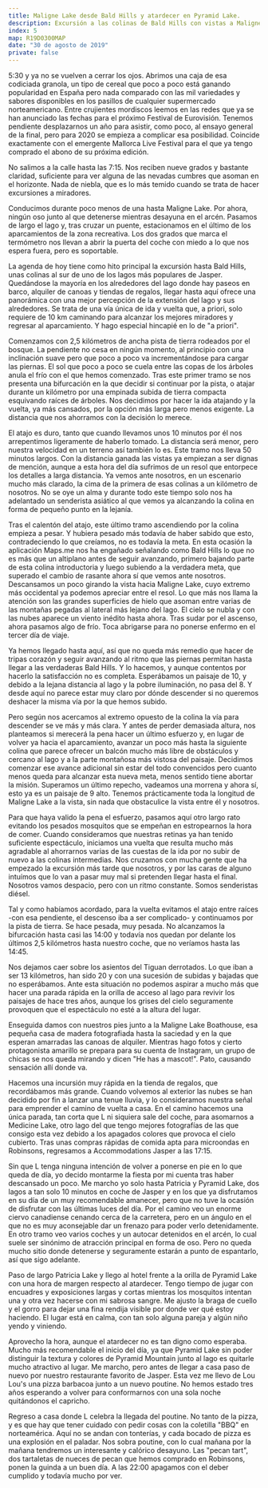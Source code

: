 ```yaml
---
title: Maligne Lake desde Bald Hills y atardecer en Pyramid Lake.
description: Excursión a las colinas de Bald Hills con vistas a Maligne Lake. Paradas en Medicine Lake y Pyramid Lake al atardecer antes de cenar otro poutine de Lou Lou's Pizzeria & Breakfast.
index: 5
map: R19D0300MAP
date: "30 de agosto de 2019"
private: false
---
```

5:30 y ya no se vuelven a cerrar los ojos. Abrimos una caja de esa codiciada granola, un tipo de cereal que poco a poco está ganando popularidad en España pero nada comparado con las mil variedades y sabores disponibles en los pasillos de cualquier supermercado norteamericano. Entre crujientes mordiscos leemos en las redes que ya se han anunciado las fechas para el próximo Festival de Eurovisión. Tenemos pendiente desplazarnos un año para asistir, como poco, al ensayo general de la final, pero para 2020 se empieza a complicar esa posibilidad. Coincide exactamente con el emergente Mallorca Live Festival para el que ya tengo comprado el abono de su próxima edición.

No salimos a la calle hasta las 7:15. Nos reciben nueve grados y bastante claridad, suficiente para ver alguna de las nevadas cumbres que asoman en el horizonte. Nada de niebla, que es lo más temido cuando se trata de hacer excursiones a miradores.

Conducimos durante poco menos de una hasta Maligne Lake. Por ahora, ningún oso junto al que detenerse mientras desayuna en el arcén. Pasamos de largo el lago y, tras cruzar un puente, estacionamos en el último de los aparcamientos de la zona recreativa. Los dos grados que marca el termómetro nos llevan a abrir la puerta del coche con miedo a lo que nos espera fuera, pero es soportable.

La agenda de hoy tiene como hito principal la excursión hasta Bald Hills, unas colinas al sur de uno de los lagos más populares de Jasper. Quedándose la mayoría en los alrededores del lago donde hay paseos en barco, alquiler de canoas y tiendas de regalos, llegar hasta aquí ofrece una panorámica con una mejor percepción de la extensión del lago y sus alrededores. Se trata de una vía única de ida y vuelta que, a priori, solo requiere de 10 km caminando para alcanzar los mejores miradores y regresar al aparcamiento. Y hago especial hincapié en lo de "a priori".

Comenzamos con 2,5 kilómetros de ancha pista de tierra rodeados por el bosque. La pendiente no cesa en ningún momento, al principio con una inclinación suave pero que poco a poco va incrementándose para cargar las piernas. El sol que poco a poco se cuela entre las copas de los árboles anula el frío con el que hemos comenzado. Tras este primer tramo se nos presenta una bifurcación en la que decidir si continuar por la pista, o atajar durante un kilómetro por una empinada subida de tierra compacta esquivando raíces de árboles. Nos decidimos por hacer la ida atajando y la vuelta, ya más cansados, por la opción más larga pero menos exigente. La distancia que nos ahorramos con la decisión lo merece.

El atajo es duro, tanto que cuando llevamos unos 10 minutos por él nos arrepentimos ligeramente de haberlo tomado. La distancia será menor, pero nuestra velocidad en un terreno así también lo es. Este tramo nos lleva 50 minutos largos. Con la distancia ganada las vistas ya empiezan a ser dignas de mención, aunque a esta hora del día sufrimos de un resol que entorpece los detalles a larga distancia. Ya vemos ante nosotros, en un escenario mucho más clarado, la cima de la primera de esas colinas a un kilómetro de nosotros. No se oye un alma y durante todo este tiempo solo nos ha adelantado un senderista asiático al que vemos ya alcanzando la colina en forma de pequeño punto en la lejanía.

Tras el calentón del atajo, este último tramo ascendiendo por la colina empieza a pesar. Y hubiera pesado más todavía de haber sabido que esto, contradeciendo lo que creíamos, no es todavía la meta. En esta ocasión la aplicación Maps.me nos ha engañado señalando como Bald Hills lo que no es más que un altiplano antes de seguir avanzando, primero bajando parte de esta colina introductoria y luego subiendo a la verdadera meta, que superado el cambio de rasante ahora sí que vemos ante nosotros. Descansamos un poco girando la vista hacia Maligne Lake, cuyo extremo más occidental ya podemos apreciar entre el resol. Lo que más nos llama la atención son las grandes superficies de hielo que asoman entre varias de las montañas pegadas al lateral más lejano del lago. El cielo se nubla y con las nubes aparece un viento inédito hasta ahora. Tras sudar por el ascenso, ahora pasamos algo de frío. Toca abrigarse para no ponerse enfermo en el tercer día de viaje.

Ya hemos llegado hasta aquí, así que no queda más remedio que hacer de tripas corazón y seguir avanzando al ritmo que las piernas permitan hasta llegar a las verdaderas Bald Hills. Y lo hacemos, y aunque contentos por hacerlo la satisfacción no es completa. Esperábamos un paisaje de 10, y debido a la lejana distancia al lago y la pobre iluminación, no pasa del 8. Y desde aquí no parece estar muy claro por dónde descender si no queremos deshacer la misma vía por la que hemos subido.

Pero según nos acercamos al extremo opuesto de la colina la vía para descender se ve más y más clara. Y antes de perder demasiada altura, nos planteamos si merecerá la pena hacer un último esfuerzo y, en lugar de volver ya hacia el aparcamiento, avanzar un poco más hasta la siguiente colina que parece ofrecer un balcón mucho más libre de obstáculos y cercano al lago y a la parte montañosa más vistosa del paisaje. Decidimos comenzar ese avance adicional sin estar del todo convencidos pero cuanto menos queda para alcanzar esta nueva meta, menos sentido tiene abortar la misión. Superamos un último repecho, vadeamos una morrena y ahora sí, esto ya es un paisaje de 9 alto. Tenemos prácticamente toda la longitud de Maligne Lake a la vista, sin nada que obstaculice la vista entre él y nosotros.

Para que haya valido la pena el esfuerzo, pasamos aquí otro largo rato evitando los pesados mosquitos que se empeñan en estropearnos la hora de comer. Cuando consideramos que nuestras retinas ya han tenido suficiente espectáculo, iniciamos una vuelta que resulta mucho más agradable al ahorrarnos varias de las cuestas de la ida por no subir de nuevo a las colinas intermedias. Nos cruzamos con mucha gente que ha empezado la excursión más tarde que nosotros, y por las caras de alguno intuímos que lo van a pasar muy mal si pretenden llegar hasta el final. Nosotros vamos despacio, pero con un ritmo constante. Somos senderistas diésel.

Tal y como habíamos acordado, para la vuelta evitamos el atajo entre raíces -con esa pendiente, el descenso iba a ser complicado- y continuamos por la pista de tierra. Se hace pesada, muy pesada. No alcanzamos la bifurcación hasta casi las 14:00 y todavía nos quedan por delante los últimos 2,5 kilómetros hasta nuestro coche, que no veríamos hasta las 14:45.

Nos dejamos caer sobre los asientos del Tiguan derrotados. Lo que iban a ser 13 kilómetros, han sido 20 y con una sucesión de subidas y bajadas que no esperábamos. Ante esta situación no podemos aspirar a mucho más que hacer una parada rápida en la orilla de acceso al lago para revivir los paisajes de hace tres años, aunque los grises del cielo seguramente provoquen que el espectáculo no esté a la altura del lugar.

Enseguida damos con nuestros pies junto a la Maligne Lake Boathouse, esa pequeña casa de madera fotografiada hasta la saciedad y en la que esperan amarradas las canoas de alquiler. Mientras hago fotos y cierto protagonista amarillo se prepara para su cuenta de Instagram, un grupo de chicas se nos queda mirando y dicen "He has a mascot!". Pato, causando sensación allí donde va.

Hacemos una incursión muy rápida en la tienda de regalos, que recordábamos más grande. Cuando volvemos al exterior las nubes se han decidido por fin a lanzar una tenue lluvia, y lo consideramos nuestra señal para emprender el camino de vuelta a casa. En el camino hacemos una única parada, tan corta que L ni siquiera sale del coche, para asomarnos a Medicine Lake, otro lago del que tengo mejores fotografías de las que consigo esta vez debido a los apagados colores que provoca el cielo cubierto. Tras unas compras rápidas de comida apta para microondas en Robinsons, regresamos a Accommodations Jasper a las 17:15.

Sin que L tenga ninguna intención de volver a ponerse en pie en lo que queda de día, yo decido montarme la fiesta por mi cuenta tras haber descansado un poco. Me marcho yo solo hasta Patricia y Pyramid Lake, dos lagos a tan solo 10 minutos en coche de Jasper y en los que ya disfrutamos en su día de un muy recomendable amanecer, pero que no tuve la ocasión de disfrutar con las últimas luces del día. Por el camino veo un enorme ciervo canadiense cenando cerca de la carretera, pero en un ángulo en el que no es muy aconsejable dar un frenazo para poder verlo detenidamente. En otro tramo veo varios coches y un autocar detenidos en el arcén, lo cual suele ser sinónimo de atracción principal en forma de oso. Pero no queda mucho sitio donde detenerse y seguramente estarán a punto de espantarlo, así que sigo adelante.

Paso de largo Patricia Lake y llego al hotel frente a la orilla de Pyramid Lake con una hora de margen respecto al atardecer. Tengo tiempo de jugar con encuadres y exposiciones largas y cortas mientras los mosquitos intentan una y otra vez hacerse con mi sabrosa sangre. Me ajusto la braga de cuello y el gorro para dejar una fina rendija visible por donde ver qué estoy haciendo. El lugar está en calma, con tan solo alguna pareja y algún niño yendo y viniendo.

Aprovecho la hora, aunque el atardecer no es tan digno como esperaba. Mucho más recomendable el inicio del día, ya que Pyramid Lake sin poder distinguir la textura y colores de Pyramid Mountain junto al lago es quitarle mucho atractivo al lugar. Me marcho, pero antes de llegar a casa paso de nuevo por nuestro restaurante favorito de Jasper. Esta vez me llevo de Lou Lou's una pizza barbacoa junto a un nuevo poutine. No hemos estado tres años esperando a volver para conformarnos con una sola noche quitándonos el capricho.

Regreso a casa donde L celebra la llegada del poutine. No tanto de la pizza, y es que hay que tener cuidado con pedir cosas con la coletilla "BBQ" en norteamérica. Aquí no se andan con tonterías, y cada bocado de pizza es una explosión en el paladar. Nos sobra poutine, con lo cual mañana por la mañana tendremos un interesante y calórico desayuno. Las "pecan tart", dos tartaletas de nueces de pecan que hemos comprado en Robinsons, ponen la guinda a un buen día. A las 22:00 apagamos con el deber cumplido y todavía mucho por ver.